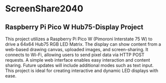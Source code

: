 # ScreenShare2040
## Raspberry Pi Pico W Hub75-Display Project

This project utilizes a Raspberry Pi Pico W (Pimoroni Interstate 75 W) to drive a 64x64 Hub75 RGB LED Matrix. 
The display can show content from a web-based drawing canvas, uploaded images, and screen-sharing. 
It connects to Wi-Fi, allowing users to send pixel data via HTTP POST requests. 
A simple web interface enables easy interaction and content sharing. 
Future updates will include additional modes such as text input. 
This project is ideal for creating interactive and dynamic LED displays with ease.

